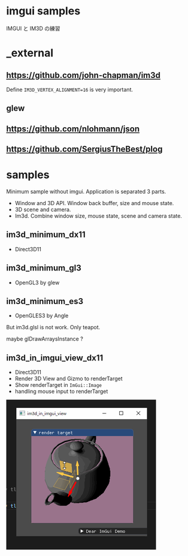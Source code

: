 # imgui samples

IMGUI と IM3D の練習

# _external
## https://github.com/john-chapman/im3d

Define `IM3D_VERTEX_ALIGNMENT=16` is very important.

## glew

## https://github.com/nlohmann/json
## https://github.com/SergiusTheBest/plog


# samples

Minimum sample without imgui.
Application is separated 3 parts.

* Window and 3D API. Window back buffer, size and mouse state.
* 3D scene and camera.
* Im3d. Combine window size, mouse state, scene and camera state.

## im3d_minimum_dx11

* Direct3D11

## im3d_minimum_gl3

* OpenGL3 by glew

## im3d_minimum_es3

* OpenGLES3 by Angle

But im3d.glsl is not work. Only teapot.

maybe glDrawArraysInstance ?

## im3d_in_imgui_view_dx11

* Direct3D11
* Render 3D View and Gizmo to renderTarget
* Show renderTarget in `ImGui::Image`
* handling mouse input to renderTarget

![renderTarget](./rt.gif)
